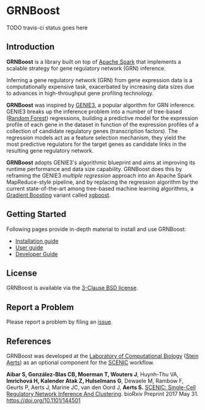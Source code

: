 # GRNBoost

TODO travis-ci status goes here

## Introduction

__GRNBoost__ is a library built on top of [Apache Spark](http://spark.apache.org/) that implements a scalable
strategy for gene regulatory network (GRN) inference.

Inferring a gene regulatory network (GRN) from gene expression data is a computationally expensive task, exacerbated by increasing data sizes due to advances in high-throughput gene profiling technology.

__GRNBoost__ was inspired by [GENIE3](http://www.montefiore.ulg.ac.be/~huynh-thu/GENIE3.html), a popular algorithm for GRN inference. GENIE3 breaks up the inference problem into a number of tree-based ([Random Forest](https://en.wikipedia.org/wiki/Random_forest)) regressions, building a predictive model for the expression profile of each gene in the dataset in function of the expression profiles of a collection of candidate regulatory genes (transcription factors). The regression models act as a feature selection mechanism, they yield the most predictive regulators for the target genes as candidate links in the resulting gene regulatory network.

__GRNBoost__ adopts GENIE3's algorithmic blueprint and aims at improving its runtime performance and data size capability. GRNBoost does this by reframing the GENIE3 _multiple regression_ approach into an Apache Spark MapReduce-style pipeline, and by replacing the regression algorithm by the current state-of-the-art among tree-based machine learning algorithms, a [Gradient Boosting](https://en.wikipedia.org/wiki/Gradient_boosting) variant called [xgboost](https://xgboost.readthedocs.io/en/latest/).

## Getting Started

Following pages provide in-depth material to install and use GRNBoost:

* [Installation guide](docs/installation.md)
* [User guide](docs/user_guide.md)
* [Developer Guide](docs/developer_guide.md)

## License

GRNBoost is available via the [3-Clause BSD license](https://opensource.org/licenses/BSD-3-Clause).

## Report a Problem

Please report a problem by filing an [issue](https://github.com/aertslab/GRNBoost/issues/new).

## References

GRNBoost was developed at the [Laboratory of Computational Biology](https://gbiomed.kuleuven.be/english/research/50000622/lcb) ([Stein Aerts](http://www.vib.be/en/research/scientists/Pages/Stein-Aerts-Lab.aspx)) as an optional component for the [SCENIC](https://gbiomed.kuleuven.be/english/research/50000622/lcb/tools/scenic) workflow.

__Aibar S, González-Blas CB, Moerman T, Wouters J__, Huynh-Thu VA, __Imrichová H, Kalender Atak Z, Hulselmans G__, Dewaele M, Rambow F, Geurts P, Aerts J, Marine JC, van den Oord J, __Aerts S.__ [SCENIC: Single-Cell Regulatory Network Inference And Clustering](http://biorxiv.org/content/early/2017/05/31/144501). bioRxiv Preprint 2017 May 31. https://doi.org/10.1101/144501
